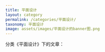 ```yaml
---
title: 平面设计
layout: category
permalink: /categories/平面设计/
taxonomy: 平面设计
image: assets/images/平面设计的banner图.png
---
```


分类《平面设计》下的文章：